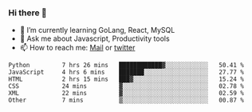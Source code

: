### Hi there 👋

- 🌱 I’m currently learning GoLang, React, MySQL
- 💬 Ask me about Javascript, Productivity tools 
- 📫 How to reach me: [Mail](mailto:kvaishak47@gmail.com) or [twitter](https://twitter.com/kvaish4k)

<!--START_SECTION:waka-->

```text
Python         7 hrs 26 mins   ████████████▓░░░░░░░░░░░░   50.41 %
JavaScript     4 hrs 6 mins    ███████░░░░░░░░░░░░░░░░░░   27.77 %
HTML           2 hrs 15 mins   ███▓░░░░░░░░░░░░░░░░░░░░░   15.24 %
CSS            24 mins         ▓░░░░░░░░░░░░░░░░░░░░░░░░   02.78 %
XML            22 mins         ▓░░░░░░░░░░░░░░░░░░░░░░░░   02.59 %
Other          7 mins          ▒░░░░░░░░░░░░░░░░░░░░░░░░   00.87 %
```

<!--END_SECTION:waka-->
